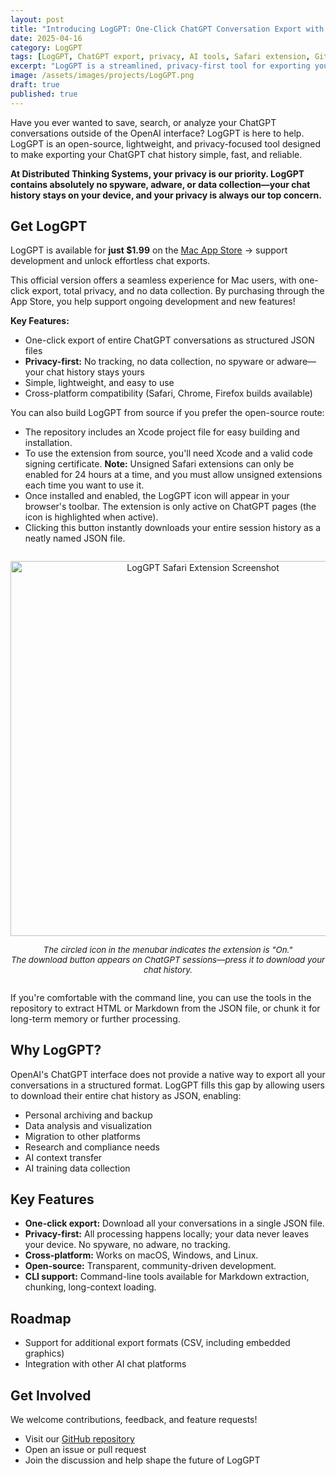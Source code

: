 ```yaml
---
layout: post
title: "Introducing LogGPT: One-Click ChatGPT Conversation Export with Full Privacy"
date: 2025-04-16
category: LogGPT
tags: [LogGPT, ChatGPT export, privacy, AI tools, Safari extension, GitHub, JSON, macOS, open source]
excerpt: "LogGPT is a streamlined, privacy-first tool for exporting your entire ChatGPT conversation history in JSON format—no spyware, no adware, no data collection."
image: /assets/images/projects/LogGPT.png
draft: true
published: true
---
```


Have you ever wanted to save, search, or analyze your ChatGPT conversations outside of the OpenAI interface? LogGPT is here to help. LogGPT is an open-source, lightweight, and privacy-focused tool designed to make exporting your ChatGPT chat history simple, fast, and reliable.

**At Distributed Thinking Systems, your privacy is our priority. LogGPT contains absolutely no spyware, adware, or data collection—your chat history stays on your device, and your privacy is always our top concern.**

<!--more-->

## Get LogGPT

LogGPT is available for **just $1.99** on the [Mac App Store](https://apps.apple.com/us/app/loggpt/id6743342693?mt=12) → support development and unlock effortless chat exports.

This official version offers a seamless experience for Mac users, with one-click export, total privacy, and no data collection. By purchasing through the App Store, you help support ongoing development and new features!

**Key Features:**
- One-click export of entire ChatGPT conversations as structured JSON files
- **Privacy-first:** No tracking, no data collection, no spyware or adware—your chat history stays yours
- Simple, lightweight, and easy to use
- Cross-platform compatibility (Safari, Chrome, Firefox builds available)

You can also build LogGPT from source if you prefer the open-source route:

- The repository includes an Xcode project file for easy building and installation.
- To use the extension from source, you'll need Xcode and a valid code signing certificate. **Note:** Unsigned Safari extensions can only be enabled for 24 hours at a time, and you must allow unsigned extensions each time you want to use it.
- Once installed and enabled, the LogGPT icon will appear in your browser's toolbar. The extension is only active on ChatGPT pages (the icon is highlighted when active).
- Clicking this button instantly downloads your entire session history as a neatly named JSON file.

<div style="margin: 2em 0; text-align: center;">
  <img src="/assets/images/projects/LogGPT/Screenshot%202025-04-23%20at%2009.51.20.png" alt="LogGPT Safari Extension Screenshot" width="600" />
  <p style="font-size: 0.95em;">
    <em>
      The circled icon in the menubar indicates the extension is "On."<br>
      The download button appears on ChatGPT sessions—press it to download your chat history.
    </em>
  </p>
</div>

If you're comfortable with the command line, you can use the tools in the repository to extract HTML or Markdown from the JSON file, or chunk it for long-term memory or further processing.

## Why LogGPT?

OpenAI's ChatGPT interface does not provide a native way to export all your conversations in a structured format. LogGPT fills this gap by allowing users to download their entire chat history as JSON, enabling:

- Personal archiving and backup  
- Data analysis and visualization  
- Migration to other platforms  
- Research and compliance needs  
- AI context transfer  
- AI training data collection  

## Key Features

- **One-click export:** Download all your conversations in a single JSON file.
- **Privacy-first:** All processing happens locally; your data never leaves your device. No spyware, no adware, no tracking.
- **Cross-platform:** Works on macOS, Windows, and Linux.
- **Open-source:** Transparent, community-driven development.
- **CLI support:** Command-line tools available for Markdown extraction, chunking, long-context loading.

## Roadmap

- Support for additional export formats (CSV, including embedded graphics)
- Integration with other AI chat platforms

## Get Involved

We welcome contributions, feedback, and feature requests!  
- Visit our [GitHub repository](https://github.com/unixwzrd/LogGPT)  
- Open an issue or pull request  
- Join the discussion and help shape the future of LogGPT  
